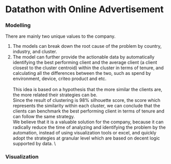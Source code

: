# Datathon with Online Advertisement

### Modelling
There are mainly two unique values to the company. 
1. The models can break down the root cause of the problem by country, industry, and cluster. 
2. The model can further provide the actionable data by automatically identifying the best performing client and the average client
(a client closest to the cluster centroid) within the cluster in terms of tenure, and calculating all
the differences between the two, such as spend by environment, device, criteo product and etc. \
\
This idea is based on a hypothesis that the more similar the clients are, the more related their strategies can be. \
Since the result of clustering is 98% silhouette score, the score which represents the similarity within each cluster, we can conclude that the clients can benchmark the best performing client in terms of tenure and can follow the same strategy. \
We believe that it is a valuable solution for the company, because it can radically reduce the time of analyzing and identifying the problem by the automation, instead of using visualization tools or excel, and quickly adopt the strategies at granular level which are based on decent logic supported by data.
\
### Visualization
